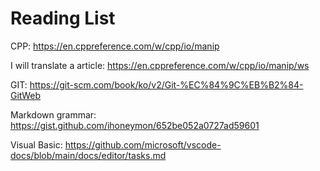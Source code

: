 # Reading List


CPP: 
https://en.cppreference.com/w/cpp/io/manip

I will translate a article:
https://en.cppreference.com/w/cpp/io/manip/ws

GIT: 
https://git-scm.com/book/ko/v2/Git-%EC%84%9C%EB%B2%84-GitWeb

Markdown grammar: 
https://gist.github.com/ihoneymon/652be052a0727ad59601

Visual Basic:
https://github.com/microsoft/vscode-docs/blob/main/docs/editor/tasks.md


